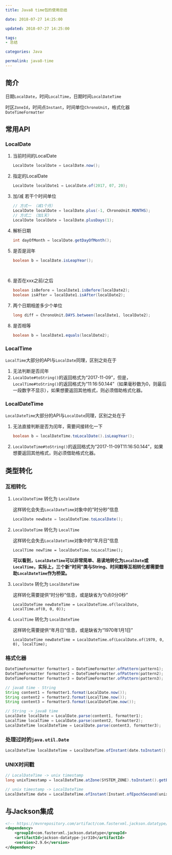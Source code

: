 ```yaml
---
title: Java8 time包的使用总结

date: 2018-07-27 14:25:00

updated: 2018-07-27 14:25:00

tags:
- 总结

categories: Java

permalink: java8-time
---
```




## 简介

日期`LocalDate`，时间`LocalTime`，日期时间`LocalDateTime`

时区`ZoneId`，时间点`Instant`，时间单位`ChronoUnit`，格式化器`DateTimeFormatter`

 

## 常用API

### LocalDate

1. 当前时间的LocalDate

   ~~~java
   LocalDate localDate = LocalDate.now();
   ~~~

   

2. 指定的LocalDate

   ~~~java
   LocalDate localDate1 = LocalDate.of(2017, 07, 20);
   ~~~

   

3. 加/减 若干个时间单位 

   ~~~java
   // 方式一 （减1个月）
   LocalDate localDate = localDate.plus(-1, ChronoUnit.MONTHS);
   // 方式二 （加1天）
   LocalDate localDate = localDate.plusDays(1);
   ~~~

   

4. 解析日期

   ~~~java
   int dayOfMonth = localDate.getDayOfMonth();
   ~~~

   

5. 是否是润年

   ~~~java
   boolean b = localDate.isLeapYear();
   ~~~

	​	

6. 是否在xxx之前/之后

   ~~~java
   boolean isBefore = localDate1.isBefore(localDate2);
   boolean isAfter = localDate1.isAfter(localDate2);
   ~~~

   

7. 两个日期相差多少个单位

   ~~~java
   long diff = ChronoUnit.DAYS.between(localDate1, localDate2);
   ~~~

   

8. 是否相等

   ~~~java
   boolean b = localDate1.equals(localDate2);
   ~~~



### LocalTime

`LocalTime`大部分的API与`LocalDate`同理，区别之处在于

1. 无法判断是否闰年
2. `LocalDate#toString()`的返回格式为“2017-11-09”，但是，`LocalTime#toString()`的返回格式为“11:16:50.144”（如果毫秒数为0，则最后一段数字不显示），如果想要返回其他格式，则必须借助格式化器。 



### LocalDateTime

`LocalDateTime`大部分的API与`LocalDate`同理，区别之处在于

1. 无法直接判断是否为闰年，需要间接转化一下

   ~~~java
   boolean b = localDateTime.toLocalDate().isLeapYear();
   ~~~

   

2. `LocalDateTime#toString()`的返回格式为“2017-11-09T11:16:50.144”，如果想要返回其他格式，则必须借助格式化器。 



## 类型转化

### 互相转化

1. `LocalDateTime` 转化为 `LocalDate`

   这样转化会失去`LocalDateTime`对象中的“时分秒”信息

   ~~~java
   LocalDate newDate = localDateTime.toLocalDate();
   ~~~

   

2. `LocalDateTime` 转化为 `LocalTime`

   这样转化会失去`LocalDateTime`对象中的“年月日”信息

   ~~~
   LocalTime newTime = localDateTime.toLocalTime();
   ~~~

   

   **可以看到，`LocalDateTime`可以非常简单、易读地转化为`LocalDate`或`LocalTime`，实际上，三个新“时间”类与String、时间戳等互相转化都需要借助`LocalDateTime`作为桥梁。**

   

3. `LocalDate` 转化为 `LocalDateTime`

   这样转化需要提供“时分秒”信息，或是缺省为“0点0分0秒”

   ~~~
   LocalDateTime newDateTime = LocalDateTime.of(localDate, LocalTime.of(0, 0, 0));
   ~~~

   

4. `LocalTime` 转化为 `LocalDateTime`

   这样转化需要提供“年月日”信息，或是缺省为“1970年1月1日”

   ~~~
   LocalDateTime newDateTime = LocalDateTime.of(LocalDate.of(1970, 0, 0), localTime);
   ~~~



### 格式化器

~~~java
DateTimeFormatter formatter1 = DateTimeFormatter.ofPattern(pattern1);
DateTimeFormatter formatter2 = DateTimeFormatter.ofPattern(pattern2);
DateTimeFormatter formatter3 = DateTimeFormatter.ofPattern(pattern3);

// java8 time - String
String content1 = formatter1.format(LocalDate.now());
String content2 = formatter2.format(LocalTime.now());
String content3 = formatter3.format(LocalDateTime.now());

// String -> java8 time
LocalDate localDate = LocalDate.parse(content1, formatter1);
LocalTime localTime = LocalDate.parse(content2, formatter2);
LocalDateTime localDateTime = LocalDate.parse(content3, formatter3);
~~~



### 处理过时的`java.util.Date`

```java
LocalDateTime localDateTime = LocalDateTime.ofInstant(date.toInstant(), ZoneId.systemDefault());
```



### UNIX时间戳

~~~java
// LocalDateTime -> unix timestamp
long unixTimestamp = localDateTime.atZone(SYSTEM_ZONE).toInstant().getEpochSecond();

// unix timestamp -> LocalDateTime
LocalDateTime date = LocalDateTime.ofInstant(Instant.ofEpochSecond(unixTimeStamp), ZoneId.systemDefault());
~~~



## 与Jackson集成

~~~xml
<!-- https://mvnrepository.com/artifact/com.fasterxml.jackson.datatype/jackson-datatype-jsr310 -->
<dependency>
    <groupId>com.fasterxml.jackson.datatype</groupId>
    <artifactId>jackson-datatype-jsr310</artifactId>
    <version>2.9.6</version>
</dependency>
~~~



